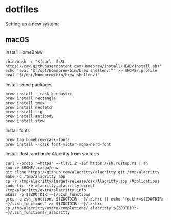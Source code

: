 # dotfiles

Setting up a new system:

## macOS

Install HomeBrew
```
/bin/bash -c "$(curl -fsSL https://raw.githubusercontent.com/Homebrew/install/HEAD/install.sh)"
echo 'eval "$(/opt/homebrew/bin/brew shellenv)"' >> $HOME/.profile
eval "$(/opt/homebrew/bin/brew shellenv)"
```

Install some packages
```
brew install --cask keepassxc
brew install rectangle
brew install tmux
brew install neofetch
brew install tig
brew install antibody
brew install stow
```

Install fonts
```
brew tap homebrew/cask-fonts
brew install --cask font-victor-mono-nerd-font
```

Install Rust, and build Alacritty from sources
```
curl --proto '=https' --tlsv1.2 -sSf https://sh.rustup.rs | sh
source $HOME/.cargo/env
git clone https://github.com/alacritty/alacritty.git /tmp/alacritty
make -C /tmp/alacritty app
cp -r /tmp/alacritty/target/release/osx/Alacritty.app /Applications
sudo tic -xe alacritty,alacritty-direct /tmp/alacritty/extra/alacritty.info
mkdir -p ${ZDOTDIR:-~}/.zsh_functions
grep -q zsh_functions ${ZDOTDIR:-~}/.zshrc || echo 'fpath+=${ZDOTDIR:-~}/.zsh_functions' >> ${ZDOTDIR:-~}/.zshrc
cp /tmp/alacritty/extra/completions/_alacritty ${ZDOTDIR:-~}/.zsh_functions/_alacritty
```
